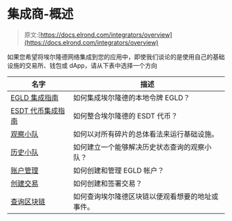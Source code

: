 # 集成商-概述

> 原文:[https://docs.elrond.com/integrators/overview](https://docs.elrond.com/integrators/overview)

 如果您希望将埃尔隆德网络集成到您的应用中，即使我们谈论的是使用自己的基础设施的交易所、钱包或 dApp，请从下表中选择一个方向

| 名字 | 描述 |
| --- | --- |
| [EGLD 集成指南](/integrators/egld-integration-guide) | 如何集成埃尔隆德的本地令牌 EGLD？ |
| [ESDT 代币集成指南](/integrators/esdt-tokens-integration-guide) | 如何整合埃尔隆德的 ESDT 代币？ |
| [观察小队](/integrators/observing-squad) | 如何以对所有碎片的总体看法来运行基础设施。 |
| [历史小队](/integrators/deep-history-squad) | 如何建立一个能够解决历史状态查询的观察小队？ |
| [账户管理](/integrators/accounts-management) | 如何创建和管理 EGLD 帐户？ |
| [创建交易](/integrators/creating-transactions) | 如何创建和签署交易？ |
| [查询区块链](/integrators/querying-the-blockchain) | 如何查询埃尔隆德区块链以便观看想要的地址或事件。 |